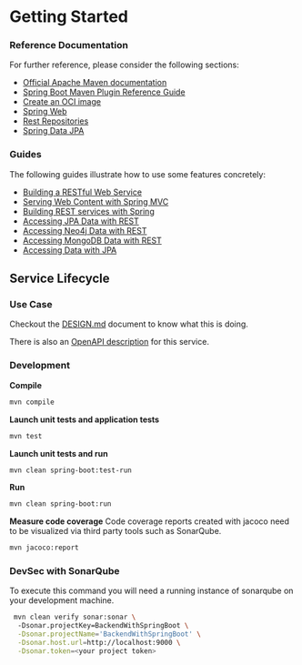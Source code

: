 # Getting Started

### Reference Documentation
For further reference, please consider the following sections:

* [Official Apache Maven documentation](https://maven.apache.org/guides/index.html)
* [Spring Boot Maven Plugin Reference Guide](https://docs.spring.io/spring-boot/docs/3.3.0-SNAPSHOT/maven-plugin/reference/html/)
* [Create an OCI image](https://docs.spring.io/spring-boot/docs/3.3.0-SNAPSHOT/maven-plugin/reference/html/#build-image)
* [Spring Web](https://docs.spring.io/spring-boot/docs/3.3.0-SNAPSHOT/reference/htmlsingle/index.html#web)
* [Rest Repositories](https://docs.spring.io/spring-boot/docs/3.3.0-SNAPSHOT/reference/htmlsingle/index.html#howto.data-access.exposing-spring-data-repositories-as-rest)
* [Spring Data JPA](https://docs.spring.io/spring-boot/docs/3.3.0-SNAPSHOT/reference/htmlsingle/index.html#data.sql.jpa-and-spring-data)

### Guides
The following guides illustrate how to use some features concretely:

* [Building a RESTful Web Service](https://spring.io/guides/gs/rest-service/)
* [Serving Web Content with Spring MVC](https://spring.io/guides/gs/serving-web-content/)
* [Building REST services with Spring](https://spring.io/guides/tutorials/rest/)
* [Accessing JPA Data with REST](https://spring.io/guides/gs/accessing-data-rest/)
* [Accessing Neo4j Data with REST](https://spring.io/guides/gs/accessing-neo4j-data-rest/)
* [Accessing MongoDB Data with REST](https://spring.io/guides/gs/accessing-mongodb-data-rest/)
* [Accessing Data with JPA](https://spring.io/guides/gs/accessing-data-jpa/)

## Service Lifecycle

### Use Case

Checkout the [DESIGN.md](./docs/DESIGN.md) document to know what this is doing.

There is also an [OpenAPI description](./openapi/openapi.yaml) for this service.

### Development

**Compile**
```bash
mvn compile
```

**Launch unit tests and application tests**
```bash
mvn test
```

**Launch unit tests and run**
```bash
mvn clean spring-boot:test-run
```

**Run**
```bash
mvn clean spring-boot:run
```

**Measure code coverage**
Code coverage reports created with jacoco need to be visualized via third party tools such as SonarQube.
```bash
mvn jacoco:report
```

### DevSec with SonarQube

To execute this command you will need a running instance of sonarqube on your development machine.

```bash
 mvn clean verify sonar:sonar \                                         
  -Dsonar.projectKey=BackendWithSpringBoot \
  -Dsonar.projectName='BackendWithSpringBoot' \
  -Dsonar.host.url=http://localhost:9000 \
  -Dsonar.token=<your project token>
```
